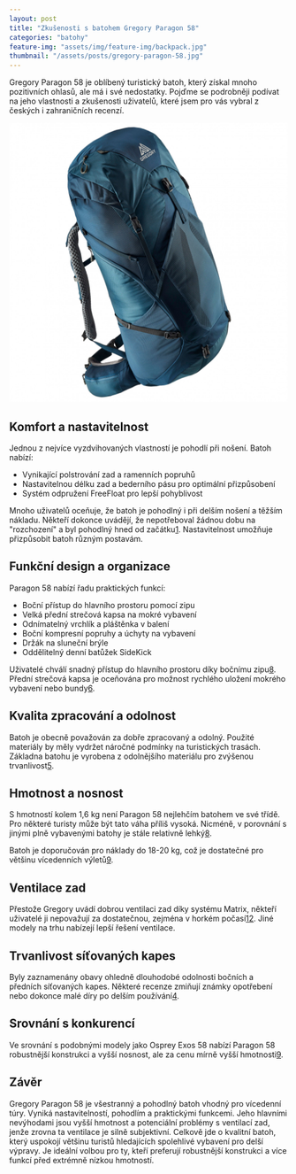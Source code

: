 ```yaml
---
layout: post
title: "Zkušenosti s batohem Gregory Paragon 58"
categories: "batohy"
feature-img: "assets/img/feature-img/backpack.jpg"
thumbnail: "/assets/posts/gregory-paragon-58.jpg"
---
```


Gregory Paragon 58 je oblíbený turistický batoh, který získal mnoho pozitivních ohlasů, ale má i své nedostatky. Pojďme se podrobněji podívat na jeho vlastnosti a zkušenosti uživatelů, které jsem pro vás vybral z českých i zahraničních recenzí.

![Gregory Paragon 58](/assets/posts/gregory-paragon-58.jpg)

## Komfort a nastavitelnost

Jednou z nejvíce vyzdvihovaných vlastností je pohodlí při nošení. Batoh nabízí:

- Vynikající polstrování zad a ramenních popruhů
- Nastavitelnou délku zad a bederního pásu pro optimální přizpůsobení
- Systém odpružení FreeFloat pro lepší pohyblivost

Mnoho uživatelů oceňuje, že batoh je pohodlný i při delším nošení a těžším nákladu. Někteří dokonce uvádějí, že nepotřeboval žádnou dobu na "rozchození" a byl pohodlný hned od začátku[1](https://www.trailspace.com/gear/gregory/paragon-58/). Nastavitelnost umožňuje přizpůsobit batoh různým postavám.

## Funkční design a organizace

Paragon 58 nabízí řadu praktických funkcí:

- Boční přístup do hlavního prostoru pomocí zipu
- Velká přední strečová kapsa na mokré vybavení
- Odnímatelný vrchlík a pláštěnka v balení
- Boční kompresní popruhy a úchyty na vybavení
- Držák na sluneční brýle
- Oddělitelný denní batůžek SideKick

Uživatelé chválí snadný přístup do hlavního prostoru díky bočnímu zipu[8](https://www.switchbacktravel.com/reviews/gregory-paragon). Přední strečová kapsa je oceňována pro možnost rychlého uložení mokrého vybavení nebo bundy[6](https://www.reddit.com/r/CampingGear/comments/f4dsjh/anyone_have_experience_with_gregory_paragon_5868l/).

## Kvalita zpracování a odolnost

Batoh je obecně považován za dobře zpracovaný a odolný. Použité materiály by měly vydržet náročné podmínky na turistických trasách. Základna batohu je vyrobena z odolnějšího materiálu pro zvýšenou trvanlivost[5](https://www.thisexpansiveadventure.com/blog/hiking/best-waterproof-hiking-backpacks/gregory-paragon-58/).

## Hmotnost a nosnost

S hmotností kolem 1,6 kg není Paragon 58 nejlehčím batohem ve své třídě. Pro některé turisty může být tato váha příliš vysoká. Nicméně, v porovnání s jinými plně vybavenými batohy je stále relativně lehký[8](https://www.switchbacktravel.com/reviews/gregory-paragon).

Batoh je doporučován pro náklady do 18-20 kg, což je dostatečné pro většinu vícedenních výletů[9](https://camphikelivecalifornia.com/gregory-paragon-58-vs-osprey-exos-58/).

## Ventilace zad

Přestože Gregory uvádí dobrou ventilaci zad díky systému Matrix, někteří uživatelé ji nepovažují za dostatečnou, zejména v horkém počasí[1](https://www.trailspace.com/gear/gregory/paragon-58/)[2](https://blog.outdoorprolink.com/proview-gregory-paragon-58/). Jiné modely na trhu nabízejí lepší řešení ventilace.

## Trvanlivost síťovaných kapes

Byly zaznamenány obavy ohledně dlouhodobé odolnosti bočních a předních síťovaných kapes. Některé recenze zmiňují známky opotřebení nebo dokonce malé díry po delším používání[4](https://ultralightoutdoorgear.co.uk/blog/cairngorm-treks-review-gregory-paragon-58-backpack-f0b0eb/).

## Srovnání s konkurencí

Ve srovnání s podobnými modely jako Osprey Exos 58 nabízí Paragon 58 robustnější konstrukci a vyšší nosnost, ale za cenu mírně vyšší hmotnosti[9](https://camphikelivecalifornia.com/gregory-paragon-58-vs-osprey-exos-58/).

## Závěr

Gregory Paragon 58 je všestranný a pohodlný batoh vhodný pro vícedenní túry. Vyniká nastavitelností, pohodlím a praktickými funkcemi. Jeho hlavními nevýhodami jsou vyšší hmotnost a potenciální problémy s ventilací zad, jenže zrovna ta ventilace je silně subjektivní. Celkově jde o kvalitní batoh, který uspokojí většinu turistů hledajících spolehlivé vybavení pro delší výpravy. Je ideální volbou pro ty, kteří preferují robustnější konstrukci a více funkcí před extrémně nízkou hmotností.
